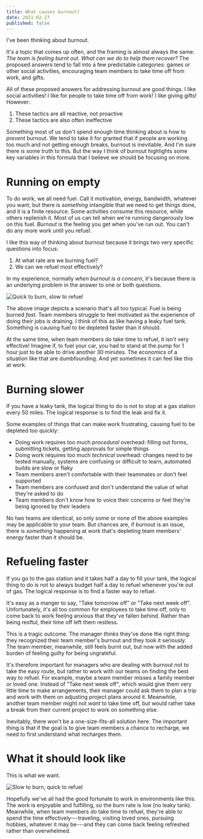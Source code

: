 ```yaml
---
title: What causes burnout?
date: 2021-02-27
published: false
---
```


I've been thinking about burnout.

It's a topic that comes up often, and the framing is almost always the same:
*The team is feeling burnt out. What can we do to help them recover?* The
proposed answers tend to fall into a few predictable categories: games or other
social activities, encouraging team members to take time off from work, and
gifts.

All of these proposed answers for addressing burnout are good things. I like
social activities! I like for people to take time off from work! I like giving
gifts! However:

1. These tactics are all reactive, not proactive
2. These tactics are also often ineffective

Something most of us don't spend enough time thinking about is how to _prevent_
burnout. We tend to take it for granted that if people are working too much
and not getting enough breaks, burnout is inevitable. And I'm sure there is
some truth to this. But the way I think of burnout highlights some key
variables in this formula that I believe we should be focusing on more.

# Running on empty

To do work, we all need fuel. Call it motivation, energy, bandwidth, whatever
you want; but there is _something_ intangible that we need to get things done,
and it is a finite resource. Some activities consume this resource, while
others replenish it. Most of us can tell when we're running dangerously low on
this fuel. *Burnout* is the feeling you get when you've run out. You can't do
any more work until you refuel.

I like this way of thinking about burnout because it brings two very specific
questions into focus:

1. At what rate are we burning fuel?
2. We can we refuel most effectively?

In my experience, normally _when burnout is a concern_, it's because there is
an underlying problem in the answer to one or both questions.

![Quick to burn, slow to refuel](/images/high-burn-rate.png)

The above image depicts a scenario that's all too typical. Fuel is being burned
_fast_. Team members struggle to feel motivated as the experience of doing
their jobs is draining. I think of this as like having a leaky fuel tank.
Something is causing fuel to be depleted faster than it should.

At the same time, when team members do take time to refuel, it isn't very
effective! Imagine if, to fuel your car, you had to stand at the pump for 1
hour just to be able to drive another 30 minutes. The economics of a situation
like that are dumbfounding. And yet sometimes it can feel like this at work.

# Burning slower

If you have a leaky tank, the logical thing to do is not to stop at a gas
station every 50 miles. The logical response is to find the leak and fix it.

Some examples of things that can make work frustrating, causing fuel to be
depleted too quickly:

- Doing work requires too much _procedural_ overhead: filling out forms,
  submitting tickets, getting approvals for simple things
- Doing work requires too much _technical_ overhead: changes need to be tested
  manually, systems are confusing or difficult to learn, automated builds are
  slow or flaky
- Team members aren't comfortable with their teammates or don't feel supported
- Team members are confused and don't understand the value of what they're
  asked to do
- Team members don't know how to voice their concerns or feel they're being
  ignored by their leaders

No two teams are identical, so only some or none of the above examples may be
applicable to your team. But chances are, if burnout is an issue, there is
_something_ happening at work that's depleting team members' energy faster than
it should be.

# Refueling faster

If you go to the gas station and it takes half a day to fill your tank, the
logical thing to do is not to always budget half a day to refuel whenever
you're out of gas. The logical response is to find a faster way to refuel.

It's easy as a manger to say, "Take tomorrow off" or "Take next week off".
Unfortunately, it's all too common for employees to take time off, only to come
back to work feeling anxious that they've fallen behind. Rather than being
resftul, their time off left them restless.

This is a tragic outcome. The manager _thinks_ they've done the right thing:
they recognized their team member's burnout and they took it seriously. The
team member, meanwhile, still feels burnt out, but now with the added burden of
feeling guilty for being ungrateful.

It's therefore important for managers who are dealing with burnout not to take
the easy route, but rather to work with our teams on finding the best way to
refuel. For example, maybe a team member misses a family member or loved one.
Instead of "Take next week off", which would give them very little time to make
arrangements, their manager could ask them to plan a trip and work with them on
adjusting project plans around it. Meanwhile, another team member might not
_want_ to take time off, but would rather take a break from their current
project to work on something else.

Inevitably, there won't be a one-size-fits-all solution here. The important
thing is that if the goal is to give team members a chance to recharge, we need
to first understand what recharges them.

# What it should look like

This is what we want.

![Slow to burn, quick to refuel](/images/low-burn-rate.png)

Hopefully we've all had the good fortunate to work in environments like this.
The work is enjoyable and fulfilling, so the burn rate is low (no leaky tank).
Meanwhile, when team members _do_ take time to refuel, they're able to spend
the time effectively---traveling, visiting loved ones, pursuing hobbies,
whatever it may be---and they can come back feeling refreshed rather than
overwhelmed.
